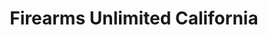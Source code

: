 ---
title: "Firearms Unlimited California"
url: /el-cajon/firearms-unlimited-california/
shop: Waffen
---
